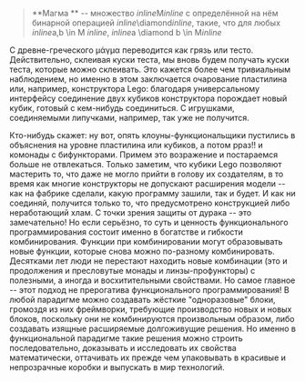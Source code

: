 
> **Магма ** -- множество $inline$M$inline$ с определённой на нём бинарной операцией $inline$\diamond$inline$, такие, что для любых $inline$a,b \in М $inline$, $inline$a \diamond b \in M$inline$

С древне-греческого μάγμα переводится как грязь или тесто. Действительно, склеивая куски теста, мы вновь будем получать куски теста, которые можно склеивать. Это кажется более чем тривиальным наблюдением, но именно в этом заключается очарование пластилина или, например, конструктора Lego: благодаря универсальному интерфейсу соединение двух кубиков конструктора порождает новый кубик, готовый с кем-нибудь соединиться. С игрушками, соединяемыми липучками, например, так уже не получится.

Кто-нибудь скажет: ну вот, опять клоуны-функциональщики пустились в объяснения на уровне пластилина или кубиков, а потом рраз!! и комонады с бифункторами. Примем это возражение и постараемся больше не отвлекаться. Только заметим, что кубики Lego позволяют мастерить то, что даже не могло прийти в голову их создателям, в то время как многие конструкторы не допускают расширения модели -- как на фабрике сделали, какую программу зашили, так и будет. И как ни соединяй, получится только то, что предусмотрено конструкцией либо неработающий хлам. С точки зрения защиты от дурака -- это замечательно! Но если серьёзно, то суть и ценность функционального программирования состоит именно в богатстве и гибкости комбинирования. Функции при комбинировании могут образовывать новые функции, которые снова можно по-разному комбинировать. Десятками лет люди не перестают находить новые комбинации (это и продолжения и пресловутые монады и линзы-профункторы) с полезными, а иногда и восхитительными свойствами. Но самое главное -- этот подход не прерогатива функционального программирования! В любой парадигме можно создавать жёсткие "одноразовые" блоки, громоздя из них фреймворки, требующие производство новых и новых блоков, поскольку они не комбинируются произвольным образом, либо создавать изящные расширяемые долгоживущие решения. Но именно в функциональной парадигме такие решения можно строить последовательно, доказывать и исследовать их свойства математически, оттачивать их прежде чем упаковывать в красивые и непрозрачные коробки и выпускать в мир технологий.
